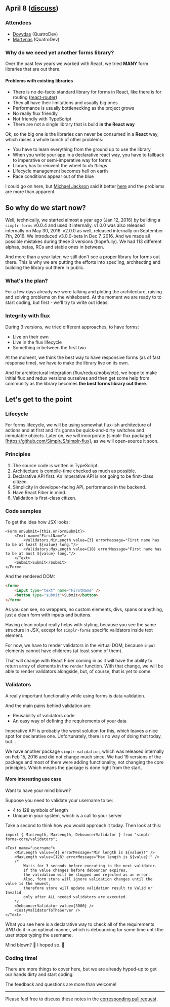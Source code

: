 ## April 8 ([discuss](https://github.com/SimplrJS/simplr-forms/pull/1))

### Attendees

* [Dovydas](https://twitter.com/dovydasnav) (QuatroDev)
* [Martynas](https://twitter.com/MartiogalaLT) (QuatroDev)

### Why do we need yet another forms library?

Over the past few years we worked with React, we tried **MANY** form libraries that are out there.

#### Problems with existing libraries

* There is no de-facto standard library for forms in React, like there is for routing ([react-router](https://github.com/ReactTraining/react-router))
* They all have their limitations and usually big ones
* Performance is usually bottlenecking as the project grows
* No really flux friendly
* Not friendly with TypeScript
* There are not a single library that is build **in the React way**

Ok, so the big one is the libraries can never be consumed in a **React** way, which raises a whole bunch of other problems:
* You have to learn everything from the ground up to use the library
* When you write your app in a declarative react way, you have to fallback to imperative or semi-imperative way for forms
* Library has to reinvent the wheel to *do things*
* Lifecycle management becomes hell on earth
* Race conditions appear out of the blue

I could go on here, but [Michael Jackson](https://github.com/mjackson) said it better [here](https://www.youtube.com/watch?v=Vur2dAFZ4GE)
and the problems are more than apparent.

## So why do we start now?

Well, technically, we started almost a year ago (Jan 12, 2016) by building a `simplr-forms` v0.0.4 and used it internally.
v1.0.0 was also released internally on May 30, 2016.
v2.0.0 as well, released internally on September 7th, 2016.
We introduced v3.0.0-beta in Dec 7, 2016. And we made all possible mistakes during these 3 versions (hopefully).
We had 113 different alphas, betas, RCs and stable ones in between.

And more than a year later, we still don't see a proper library for forms out there. This is why we are putting the efforts into
spec'ing, architecting and building the library out there in public.

### What's the plan?

For a few days already we were talking and ploting the architecture, raising and solving problems on the whiteboard.
At the moment we are ready to to start coding, but first - we'll try to write out ideas.

### Integrity with flux

During 3 versions, we tried different approaches, to have forms:
- Live on their own
- Live in the flux lifecycle
- Something in between the first two

At the moment, we think the best way to have responsive forms (as of fast response time), we have to make the library live on its own.

And for architectural integration (flux/redux/mobx/etc), we hope to make initial flux and redux versions ourselves and then get some help from community as the library becomes **the best forms library out there**.

## Let's get to the point

### Lifecycle

For forms lifecycle, we will be using somewhat flux-ish architecture of actions and at first and it's gonna be quick-and-dirty switches and immutable objects. Later on, we will incorporate (simplr-flux package)[https://github.com/SimplrJS/simplr-flux], as we will open-source it soon.

### Principles

1. The source code is written in TypeScript.
2. Architecture is compile-time checked as much as possible.
3. Declarative API first. An imperative API is not going to be first-class citizen.
4. Simplicity in developer-facing API, performance in the backend.
5. Have React Fiber in mind.
6. Validation is first-class citizen.

### Code samples

To get the idea how JSX looks:

```tsx
<Form onSubmit={this.onFormSubmit}>
    <Text name="FirstName">
        <Validators.MinLength value={3} errorMessage="First name has to be at least ${value} long."/>
        <Validators.MaxLength value={10} errorMessage="First name has to be at most ${value} long."/>
    </Text>
    <Submit>Submit</Submit>
</Form>
```

And the rendered DOM:
```html
<form>
    <input type="text" name="FirstName" />
    <button type="submit">Submit</button>
</form>
```

As you can see, no wrappers, no custom elements, divs, spans or anything, just a clean form with inputs and buttons.

Having clean output really helps with styling, because you see the same structure in JSX, except for `simplr-forms` specific validators inside text element.

For now, we have to render validators in the virtual DOM, because `input` elements cannot have childrens (at least some of them).

That will change with React Fiber coming in as it will have the ability to return array of elements in the `render` function. With that change, we will be able to render validators alongside, but, of course, that is yet to come.

### Validators

A really important functionality while using forms is data validation.

And the main pains behind validation are:
* Reusability of validators code
* An easy way of defining the requirements of your data

Imperative API is probably the worst solution for this, which leaves a nice spot for declarative one. Unfortunately, there is no way of doing that today, but...

We have another package `simplr-validation`, which was released internally on Feb 15, 2016 and did not change much since. We had 19 versions of the package and most of them were adding functionality, not changing the core principles. Which means the package is done right from the start.

#### More interesting use case

Want to have your mind blown?

Suppose you need to validate your username to be:
* 4 to 128 symbols of length
* Unique in your system, which is a call to your server

Take a second to think how you would approach it today. Then look at this:

```tsx
import { MinLength, MaxLength, DebouncerValidator } from "simplr-forms-core/validators";

<Text name="username">
    <MinLength value={4} errorMessage="Min length is ${value}!" />
    <MaxLength value={128} errorMessage="Max length is ${value}!" />
    /*
        Waits for 3 seconds before executing to the next validator.
        If the value changes before debouncer expires, 
        the validation will be stopped and rejected as an error.
        Also, form store will ignore validation changes until the value is the newest, 
        therefore store will update validation result to Valid or Invalid 
        only after ALL needed validators are executed.
    */ 
    <DebouncerValidator value={3000} />
    <CostyValidatorToTheServer />
</Text>
```

What you see here is a declarative way to check all of the requirements *AND* do it in an optimal manner, which is debouncing for some time until the user stops typing the username.

Mind blown? :tada: I hoped so. :clap:

### Coding time!

There are more things to cover here, but we are already hyped-up to get our hands dirty and start coding.

The feedback and questions are more than welcome!

------------

Please feel free to discuss these notes in the [corresponding pull request](https://github.com/SimplrJS/simplr-forms/pull/1).
  
